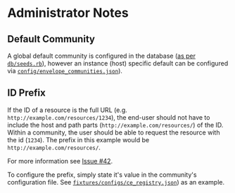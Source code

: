 # Administrator Notes

## Default Community

A global default community is configured in the database ([as per `db/seeds.rb`](../blob/master/db/seeds.rb)),
however an instance (host) specific default can be configured via [`config/envelope_communities.json`](../blob/a7e26d4542e0861e1b62fcdcd510819be510e378/config/envelope_communities.json)).

## ID Prefix

If the ID of a resource is the full URL (e.g.
`http://example.com/resources/1234`), the end-user should not have to include
the host and path parts (`http://example.com/resources/`) of the ID. Within
a community, the user should be able to request the resource with the id
(`1234`). The prefix in this example would be `http://example.com/resources/`.

For more information see [Issue #42](https://github.com/CredentialEngine/CredentialRegistry/issues/42).

To configure the prefix, simply state it's value in the community's
configuration file. See [`fixtures/configs/ce_registry.json`](../blob/971e5e2aa1e3778ddcf813bd31c0ff3258bcfc1c/fixtures/configs/ce_registry.json#L78)) as an example.
